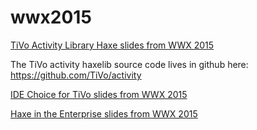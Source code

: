 wwx2015
=======

[TiVo Activity Library Haxe slides from WWX 2015](https://github.com/TiVo/wwx2015/blob/master/WWX2015_ActivityHaxelib.pdf)

The TiVo activity haxelib source code lives in github here: https://github.com/TiVo/activity

[IDE Choice for TiVo slides from WWX 2015](https://github.com/TiVo/wwx2015/blob/master/WWX2015_WWX2015_IDE_Choice_at_TiVo.pdf)

[Haxe in the Enterprise slides from WWX 2015](https://github.com/TiVo/wwx2015/blob/master/WWX2015_Haxe_in_the_Enterprise.pdf)
